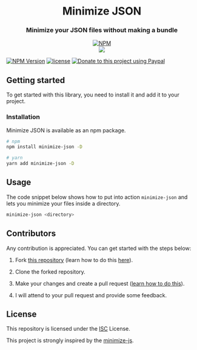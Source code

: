 <div align="center">

# Minimize JSON

### Minimize your JSON files without making a bundle

[![NPM](https://nodei.co/npm/minimize-json.png?compact=true)](https://nodei.co/npm/minimize-json/)
<br />
[![](https://img.shields.io/npm/dt/minimize-json.svg?style=flat-square)](https://www.npmjs.com/package/minimize-json)

</div>

[![NPM Version](https://badgen.net/npm/v/minimize-json)](https://npmjs.org/package/minimize-json)
[![license](https://img.shields.io/github/license/pichillilorenzo/minimize-json)](/LICENSE)
[![Donate to this project using Paypal](https://img.shields.io/badge/paypal-donate-yellow.svg)](https://www.paypal.me/LorenzoPichilli)

## Getting started

To get started with this library, you need to install it and add it to your project.

### Installation

Minimize JSON is available as an npm package.

```bash
# npm
npm install minimize-json -D

# yarn
yarn add minimize-json -D
```

## Usage

The code snippet below shows how to put into action `minimize-json` and lets you minimize your files inside a directory.

```bash
minimize-json <directory>
```

## Contributors

Any contribution is appreciated. You can get started with the steps below:

1. Fork [this repository](https://github.com/pichillilorenzo/minimize-json) (learn how to do this [here](https://help.github.com/articles/fork-a-repo)).

2. Clone the forked repository.

3. Make your changes and create a pull request ([learn how to do this](https://docs.github.com/en/github/collaborating-with-issues-and-pull-requests/creating-a-pull-request)).

4. I will attend to your pull request and provide some feedback.

## License

This repository is licensed under the [ISC](LICENSE) License.

This project is strongly inspired by the [minimize-js](https://github.com/Randagio13/minimize-js).
